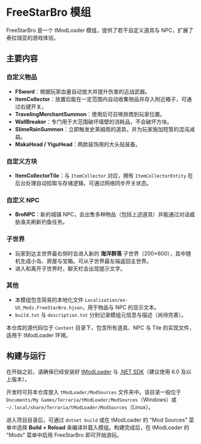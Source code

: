 # FreeStarBro 模组

FreeStarBro 是一个 tModLoader 模组，提供了若干自定义道具与 NPC，扩展了泰拉瑞亚的游戏体验。

## 主要内容

### 自定义物品
- **FSword**：根据玩家血量自动放大并提升伤害的近战武器。
- **ItemCollector**：放置后能在一定范围内自动收集物品并存入附近箱子，可通过右键开关。
- **TravelingMerchantSummon**：使用后可召唤旅商到玩家位置。
- **WallBreaker**：专门用于大范围破坏墙壁的消耗品，不会破坏方块。
- **SlimeRainSummon**：立即触发史莱姆雨的道具，并为玩家施加短暂的混沌减益。
- **MakaHead / YiguHead**：两款装饰用的大头贴装备。

### 自定义方块
- **ItemCollectorTile**：与 `ItemCollector` 对应，拥有 `ItemCollectorEntity` 在后台处理自动拾取与存储逻辑，可通过网络同步开关状态。

### 自定义 NPC
- **BroNPC**：新的城镇 NPC，会出售多种物品（包括上述道具）并能通过对话威胁渔夫刷新钓鱼任务。

### 子世界
- 玩家到达主世界最右侧时会进入新的 **海洋群落** 子世界（200×600），其中随机生成小岛、房屋与宝箱。可从子世界最左端返回主世界。
- 进入和离开子世界时，聊天栏会出现提示文字。

### 其他
- 本模组包含简易的本地化文件 `Localization/en-US_Mods.FreeStarBro.hjson`，用于物品与 NPC 的显示文本。
- `build.txt` 与 `description.txt` 分别记录模组元信息与描述（尚待完善）。

本仓库的源代码位于 `Content` 目录下，包含所有道具、NPC 与 Tile 的实现文件，适用于 tModLoader 环境。

## 构建与运行

在开始之前，请确保已经安装好 [tModLoader](https://github.com/tModLoader/tModLoader) 与 [.NET SDK](https://dotnet.microsoft.com/download)（建议使用 6.0 及以上版本）。

开发时可将本仓库放入 `tModLoader/ModSources` 文件夹中。该目录一般位于 `Documents/My Games/Terraria/tModLoader/ModSources`（Windows）或 `~/.local/share/Terraria/tModLoader/ModSources`（Linux）。

进入项目目录后，可通过 `dotnet build` 或在 tModLoader 的 "Mod Sources" 菜单中选择 **Build + Reload** 来编译并载入模组。构建完成后，在 tModLoader 的 "Mods" 菜单中启用 FreeStarBro 即可开始游玩。

